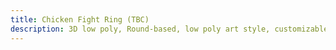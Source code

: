 ```yaml
---
title: Chicken Fight Ring (TBC)
description: 3D low poly, Round-based, low poly art style, customizable playable characters, PC
---
```


